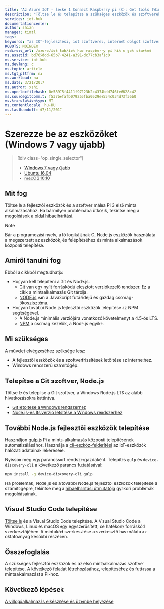 ```yaml
---
title: 'Az Azure IoT - lecke 1 Connect Raspberry pi (C): Get tools (Windows) |} Microsoft Docs'
description: "Töltse le és telepítse a szükséges eszközök és szoftverek pi első mintaalkalmazás Windows 7 és újabb verziók."
services: iot-hub
documentationcenter: 
author: shizn
manager: timtl
tags: 
keywords: "az IOT-fejlesztési, iot szoftverek, internet dolgot szoftver, telepítse a git szoftvert a windows, csomópont js windows telepítése, npm telepítése windows"
ROBOTS: NOINDEX
redirect_url: /azure/iot-hub/iot-hub-raspberry-pi-kit-c-get-started
ms.assetid: bd765ddd-65b7-4241-a391-dc77cb3af1c0
ms.service: iot-hub
ms.devlang: c
ms.topic: article
ms.tgt_pltfrm: na
ms.workload: na
ms.date: 3/21/2017
ms.author: xshi
ms.openlocfilehash: 0e58975f4411f97223b2c4374bdd746fe6628c42
ms.sourcegitcommit: f537befafb079256fba0529ee554c034d73f36b0
ms.translationtype: MT
ms.contentlocale: hu-HU
ms.lasthandoff: 07/11/2017
---
```

# <a name="get-the-tools-windows-7-or-later"></a>Szerezze be az eszközöket (Windows 7 vagy újabb)

> [!div class="op_single_selector"]
> * [Windows 7 vagy újabb](iot-hub-raspberry-pi-kit-c-lesson1-get-the-tools-win32.md)
> * [Ubuntu 16.04](iot-hub-raspberry-pi-kit-c-lesson1-get-the-tools-ubuntu.md)
> * [macOS 10.10](iot-hub-raspberry-pi-kit-c-lesson1-get-the-tools-mac.md)

## <a name="what-you-will-do"></a>Mit fog
Töltse le a fejlesztői eszközök és a szoftver málna Pi 3 első minta alkalmazásához. Ha bármilyen problémába ütközik, tekintse meg a megoldások a [oldal hibaelhárítási](iot-hub-raspberry-pi-kit-c-troubleshooting.md).

> [!NOTE]
> Bár a programozási nyelv, a fő logikájának C, Node.js eszközök használata a megszerzett az eszközök, és felépítéséhez és minta alkalmazások központi telepítése.

## <a name="what-you-will-learn"></a>Amiről tanulni fog
Ebből a cikkből megtudhatja:

* Hogyan kell telepíteni a Git és Node.js.
  * [Git](https://git-scm.com) van egy nyílt forráskódú elosztott verziókezelő rendszer. Ez a cikk a mintaalkalmazás Git tárolja.
  * [NODE.js](https://nodejs.org/en/) van a JavaScript futásidejű és gazdag csomag-ökoszisztéma.
* Hogyan további Node.js fejlesztői eszközök telepítése az NPM segítségével.
  * A Node.js minimális verziójára vonatkozó követelményt a 4.5-ös LTS.
  * [NPM](https://www.npmjs.com) a csomag kezelők, a Node.js egyike.

## <a name="what-you-need"></a>Mi szükséges

A művelet elvégzéséhez szüksége lesz:

* A fejlesztői eszközök és a szoftverfrissítések letöltése az internethez.
* Windows rendszerű számítógép.

## <a name="install-git-and-nodejs"></a>Telepítse a Git szoftver, Node.js

Töltse le és telepítse a Git szoftver, a Windows Node.js LTS az alábbi hivatkozásokra kattintva.

* [Git letöltése a Windows rendszerhez](https://git-scm.com/download/win/)
* [Node.js-es lts verzió letöltése a Windows rendszerhez](https://nodejs.org/en/)

## <a name="install-additional-nodejs-development-tools"></a>További Node.js fejlesztői eszközök telepítése

Használjon [gulp.js](http://gulpjs.com) Pi a minta-alkalmazás központi telepítésének automatizálásához. Használja a [cli-eszköz-felderítési](https://github.com/Azure/device-discovery-cli) az IoT-eszközök hálózati adatainak lekérésére.

Nyisson meg egy parancssort rendszergazdaként. Telepítés `gulp` és `device-discovery-cli` a következő parancs futtatásával:

```bash
npm install -g device-discovery-cli gulp
```

Ha problémák, Node.js és a további Node.js fejlesztői eszközök telepítése a számítógépre, tekintse meg a [hibaelhárítási útmutatója](iot-hub-raspberry-pi-kit-c-troubleshooting.md) gyakori problémák megoldásainak.

## <a name="install-visual-studio-code"></a>Visual Studio Code telepítése

[Töltse le](https://code.visualstudio.com/docs/setup/windows) és a Visual Studio Code telepítése. A Visual Studio Code a Windows, Linux és macOS egy egyszerűsített, de hatékony forráskód szerkesztőjében. A mintakód szerkesztése a szerkesztő használata az oktatóanyag későbbi részében.

## <a name="summary"></a>Összefoglalás

A szükséges fejlesztői eszközök és az első mintaalkalmazás szoftver telepítése. A következő feladat létrehozásához, telepítéséhez és futtassa a mintaalkalmazást a Pi-hoz.

## <a name="next-steps"></a>Következő lépések

[A villogóalkalmazás elkészítése és üzembe helyezése](iot-hub-raspberry-pi-kit-c-lesson1-deploy-blink-app.md)
